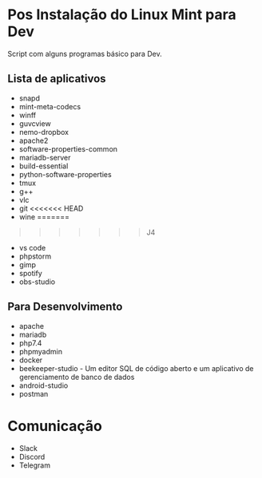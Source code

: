 # Pos Instalação do Linux Mint para Dev

Script com alguns programas básico para Dev.

## Lista de aplicativos
* snapd
* mint-meta-codecs
* winff
* guvcview
* nemo-dropbox
* apache2
* software-properties-common
* mariadb-server
* build-essential
* python-software-properties
* tmux
* g++
* vlc
* git
<<<<<<< HEAD
* wine
=======
>>>>>>> J4
* vs code
* phpstorm
* gimp
* spotify
* obs-studio


## Para Desenvolvimento

* apache
* mariadb
* php7.4
* phpmyadmin
* docker
* beekeeper-studio - Um editor SQL de código aberto e um aplicativo de gerenciamento de banco de dados
* android-studio
* postman

# Comunicação

* Slack
* Discord
* Telegram

